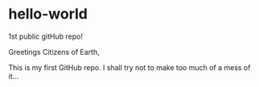 # hello-world
1st public gitHub repo!

Greetings Citizens of Earth,

This is my first GitHub repo. I shall try not to make too much of a mess of it...

